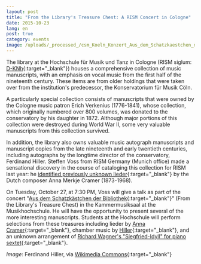 ```yaml
---
layout: post
title: "From the Library's Treasure Chest: A RISM Concert in Cologne"
date: 2015-10-23
lang: en
post: true
category: events
image: /uploads/_processed_/csm_Koeln_Konzert_Aus_dem_Schatzkaestchen_der_Bibliothek_ef14129c8e.jpg
---
```



The library at the Hochschule für Musik und Tanz in Cologne (RISM siglum: [D-KNh](https://opac.rism.info/metaopac/search?View=rism&siglum=D-KNh){:target="_blank"}) houses a comprehensive collection of music manuscripts, with an emphasis on vocal music from the first half of the nineteenth century. These items are from older holdings that were taken over from the institution's predecessor, the Konservatorium für Musik Cöln.

A particularly special collection consists of manuscripts that were owned by the Cologne music patron Erich Verkenius (1776-1841), whose collection, which originally numbered over 800 volumes, was donated to the conservatory by his daughter in 1872. Although major portions of this collection were destroyed during World War II, some very valuable manuscripts from this collection survived.

In addition, the library also owns valuable music autograph manuscripts and manuscript copies from the late nineteenth and early twentieth centuries, including autographs by the longtime director of the conservatory, Ferdinand Hiller. Steffen Voss from RISM Germany (Munich office) made a sensational discovery in the course of cataloging this collection for RISM last year: he [identified previously unknown lieder](http://www.rism.info/en/home/newsdetails/article/64/unknown-lieder-by-dutch-composer-anna-merkje-cramer-discovered-in-cologne.html){:target="_blank"} by the Dutch composer Anna Merkje Cramer (1873-1968).

On Tuesday, October 27, at 7:30 PM, Voss will give a talk as part of the concert "[Aus dem Schatzkästchen der Bibliothek](http://www.hfmt-koeln.de/nc/de/veranstaltungen/demnaechst.html){:target="_blank"}" (From the Library's Treasure Chest) in the Kammermusiksaal at the Musikhochschule. He will have the opportunity to present several of the more interesting manuscripts. Students at the Hochschule will perform selections from these treasures including lieder by [Anna Cramer](https://opac.rism.info/search?View=rism&author=Anna+Cramer&siglum=D-KNh){:target="_blank"}, chamber music by [Hiller](https://opac.rism.info/search?View=rism&author=Ferdinand+Hiller&siglum=D-KNh){:target="_blank"}, and an unknown arrangement of [Richard Wagner's "Siegfried-Idyll" for piano sextet](https://opac.rism.info/search?id=450062363){:target="_blank"}.


_Image_: Ferdinand Hiller, via [Wikimedia Commons](https://commons.wikimedia.org/wiki/File:Ferdinand_Hiller2.jpg){:target="_blank"}

<script type="text/javascript">var switchTo5x=true;</script><script type="text/javascript" src="http://w.sharethis.com/button/buttons.js"></script><script type="text/javascript">stLight.options({publisher: "9b601438-1ce1-49d8-bfd7-9cff5df54c17", doNotHash: false, doNotCopy: false, hashAddressBar: false});</script>